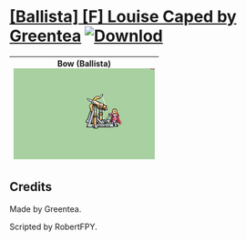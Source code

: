 # [\[Ballista\] \[F\] Louise Caped by Greentea](./) [![Downlod](https://img.shields.io/badge/Download--red?style=social&logo=github)](https://minhaskamal.github.io/DownGit/#/home?url=https://github.com/Klokinator/FE-Repo/tree/main/Battle%20Animations%2FInfantry%20-%20(Bow)%20Snipers%20and%20Ballistae%2F%5BBallista%5D%20%5BF%5D%20Louise%20Caped%20by%20Greentea)

| <b>Bow (Ballista)</b><br/><img alt="Bow animation" src="./5.%20Bow%20(Ballista)/Bow.gif"/> |
| :---: |

## Credits

Made by Greentea.

Scripted by RobertFPY.

